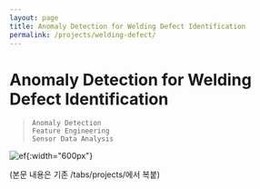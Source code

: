 ```yaml
---
layout: page
title: Anomaly Detection for Welding Defect Identification
permalink: /projects/welding-defect/
---
```


# Anomaly Detection for Welding Defect Identification

>`Anomaly Detection`  
>`Feature Engineering`  
>`Sensor Data Analysis`

![ef](/assets/img/project/Anomaly/AnomalyDetection.png){:width="600px"}

(본문 내용은 기존 /tabs/projects/에서 복붙)
